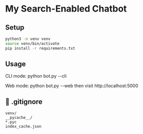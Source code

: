 # My Search-Enabled Chatbot

## Setup
```bash
python3 -m venv venv
source venv/bin/activate
pip install -r requirements.txt
```
## Usage
CLI mode: python bot.py --cli

Web mode: python bot.py --web then visit http://localhost:5000


## 📁 .gitignore

```gitignore
venv/
__pycache__/
*.pyc
index_cache.json
```
